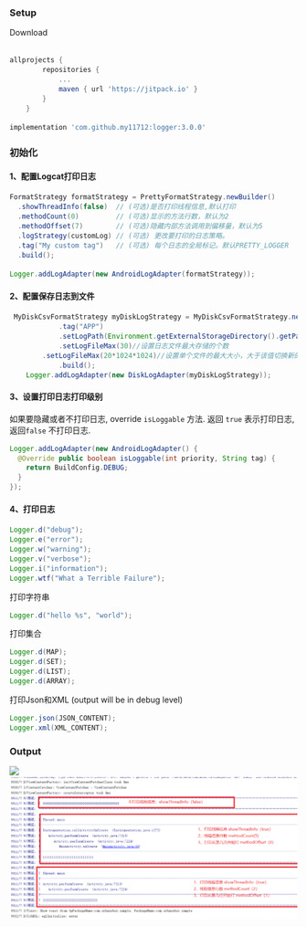 ### Setup
Download
```groovy

allprojects {
		repositories {
			...
			maven { url 'https://jitpack.io' }
		}
	}
 
implementation 'com.github.my11712:logger:3.0.0'
``` 
### 初始化
#### 1、配置Logcat打印日志
```java
FormatStrategy formatStrategy = PrettyFormatStrategy.newBuilder()
  .showThreadInfo(false)  // (可选)是否打印线程信息,默认打印
  .methodCount(0)         // (可选)显示的方法行数，默认为2
  .methodOffset(7)        // (可选)隐藏内部方法调用到偏移量，默认为5
  .logStrategy(customLog) // (可选) 更改要打印的日志策略。
  .tag("My custom tag")   // (可选) 每个日志的全局标记。默认PRETTY_LOGGER
  .build();

Logger.addLogAdapter(new AndroidLogAdapter(formatStrategy));
```

 

#### 2、配置保存日志到文件
```java
 MyDiskCsvFormatStrategy myDiskLogStrategy = MyDiskCsvFormatStrategy.newBuilder()
            .tag("APP")
            .setLogPath(Environment.getExternalStorageDirectory().getPath()+File.separator+"11")//设置日志存储的文件夹
            .setLogFileMax(30)//设置日志文件最大存储的个数
	    .setLogFileMax(20*1024*1024)//设置单个文件的最大大小，大于该值切换新的日志文件，默认20兆
            .build();
    Logger.addLogAdapter(new DiskLogAdapter(myDiskLogStrategy));
```
  
 ####   3、设置打印日志打印级别
 
如果要隐藏或者不打印日志, override `isLoggable` 方法. 
返回 `true` 表示打印日志, 返回`false` 不打印日志.
```java
Logger.addLogAdapter(new AndroidLogAdapter() {
  @Override public boolean isLoggable(int priority, String tag) {
    return BuildConfig.DEBUG;
  }
});
```

#### 4、打印日志
 
 
```java
Logger.d("debug");
Logger.e("error");
Logger.w("warning");
Logger.v("verbose");
Logger.i("information");
Logger.wtf("What a Terrible Failure");
```

打印字符串
```java
Logger.d("hello %s", "world");
```

打印集合
```java
Logger.d(MAP);
Logger.d(SET);
Logger.d(LIST);
Logger.d(ARRAY);
```

打印Json和XML (output will be in debug level)
```java
Logger.json(JSON_CONTENT);
Logger.xml(XML_CONTENT);
```

### Output
<img src='https://github.com/my11712/logger/blob/master/art/logger_output.png'/>

<img src='https://github.com/my11712/logger/blob/master/art/20190808162745.png'/>
